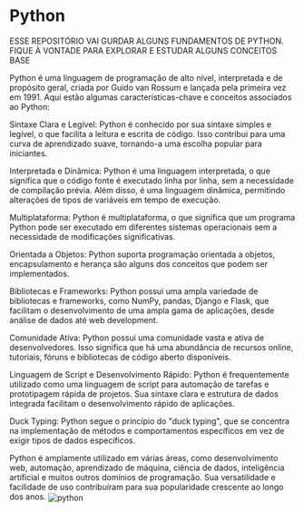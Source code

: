 # Python 
ESSE REPOSITÓRIO VAI GURDAR ALGUNS FUNDAMENTOS DE PYTHON. 
FIQUE À VONTADE PARA EXPLORAR E ESTUDAR ALGUNS CONCEITOS BASE 


Python é uma linguagem de programação de alto nível, interpretada e de propósito geral, criada por Guido van Rossum e lançada pela primeira vez em 1991. Aqui estão algumas características-chave e conceitos associados ao Python:

Sintaxe Clara e Legível: Python é conhecido por sua sintaxe simples e legível, o que facilita a leitura e escrita de código. Isso contribui para uma curva de aprendizado suave, tornando-a uma escolha popular para iniciantes.

Interpretada e Dinâmica: Python é uma linguagem interpretada, o que significa que o código fonte é executado linha por linha, sem a necessidade de compilação prévia. Além disso, é uma linguagem dinâmica, permitindo alterações de tipos de variáveis em tempo de execução.

Multiplataforma: Python é multiplataforma, o que significa que um programa Python pode ser executado em diferentes sistemas operacionais sem a necessidade de modificações significativas.

Orientada a Objetos: Python suporta programação orientada a objetos, encapsulamento e herança são alguns dos conceitos que podem ser implementados.

Bibliotecas e Frameworks: Python possui uma ampla variedade de bibliotecas e frameworks, como NumPy, pandas, Django e Flask, que facilitam o desenvolvimento de uma ampla gama de aplicações, desde análise de dados até web development.

Comunidade Ativa: Python possui uma comunidade vasta e ativa de desenvolvedores. Isso significa que há uma abundância de recursos online, tutoriais, fóruns e bibliotecas de código aberto disponíveis.

Linguagem de Script e Desenvolvimento Rápido: Python é frequentemente utilizado como uma linguagem de script para automação de tarefas e prototipagem rápida de projetos. Sua sintaxe clara e estrutura de dados integrada facilitam o desenvolvimento rápido de aplicações.

Duck Typing: Python segue o princípio do "duck typing", que se concentra na implementação de métodos e comportamentos específicos em vez de exigir tipos de dados específicos.

Python é amplamente utilizado em várias áreas, como desenvolvimento web, automação, aprendizado de máquina, ciência de dados, inteligência artificial e muitos outros domínios de programação. Sua versatilidade e facilidade de uso contribuíram para sua popularidade crescente ao longo dos anos.
<img align="center" alt="python" src="https://img.shields.io/badge/Python-3776AB?style=for-the-badge&logo=python&logoColor=white">
